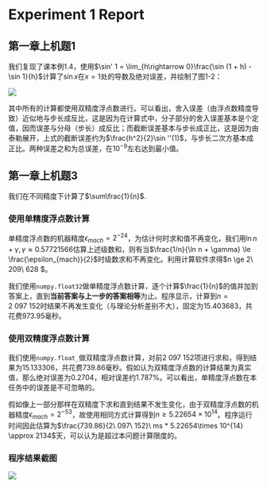# Experiment 1 Report
## 第一章上机题1

我们复现了课本例1.4，使用$\sin' 1 = \lim_{h\rightarrow 0}\frac{\sin (1 + h) - \sin 1}{h}$计算了$\sin x$在$x=1$处的导数及绝对误差，并绘制了图1-2：

<image src="./images/1_1.png">

其中所有的计算都使用双精度浮点数进行。可以看出，舍入误差（由浮点数精度导致）近似地与步长成反比，这是因为在计算式中，分子部分的舍入误差基本是个定值，因而误差与分母（步长）成反比；而截断误差基本与步长成正比，这是因为由泰勒展开，上式的截断误差约为$\frac{h^2}{2}\sin ''(1)$，与步长二次方基本成正比。两种误差之和为总误差，在$10^{-9}$左右达到最小值。

## 第一章上机题3

我们在不同精度下计算了$\sum\frac{1}{n}$.

### 使用单精度浮点数计算

单精度浮点数的机器精度$\epsilon_{mach}=2^{-24}$，为估计何时求和值不再变化，我们用$\ln n + \gamma, \gamma \approx 0.57721566$估算上述级数和，则有当$\frac{1/n}{\ln n + \gamma} \le \frac{\epsilon_{mach}}{2}$时级数求和不再变化。利用计算软件求得$n \ge 2\ 209\ 628 $。

我们使用`numpy.float32`做单精度浮点数计算，逐个计算$\frac{1}{n}$的值并加到答案上，直到**当前答案与上一步的答案相等**为止。程序显示，计算到$n=2\ 097\ 152$时结果不再发生变化（与理论分析差别不大），固定为$15.403683$，共花费$973.95$毫秒。

### 使用双精度浮点数计算

我们使用`numpy.float_`做双精度浮点数计算，对前$2\ 097\ 152$项进行求和，得到结果为$15.133306$，共花费$739.86$毫秒。假如认为双精度浮点数的计算结果为真实值，那么绝对误差为$0.2704$，相对误差约$1.787\%$。可以看出，单精度浮点数在本任务中的误差是不可忽略的。

假如像上一部分那样在双精度下求和直到结果不发生变化，由于双精度浮点数的机器精度$\epsilon_{mach}=2^{-53}$，故使用相同方式计算得到$n\ge 5.22654\times 10^{14}$。程序运行时间因此估算为$\frac{739.86}{2\ 097\ 152}\ ms * 5.22654\times 10^{14} \approx 2134$天，可以认为是超过本问题计算限度的。

### 程序结果截图
<image src="./images/2_code_result.png">

